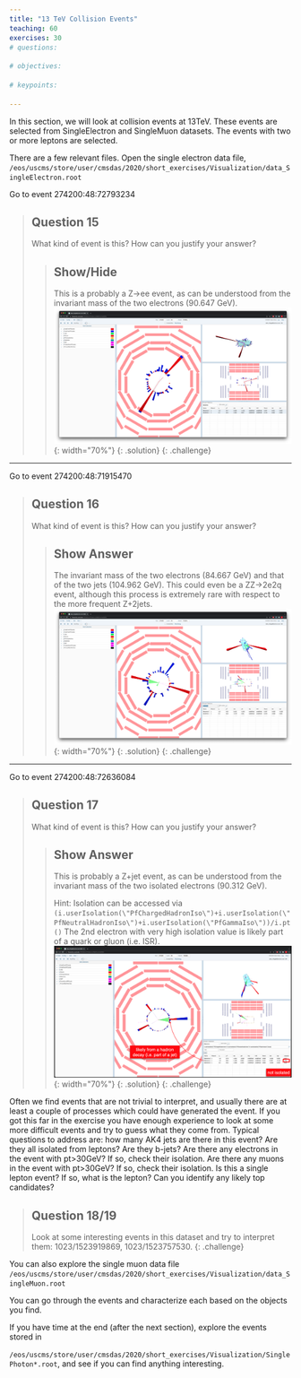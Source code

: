 ```yaml
---
title: "13 TeV Collision Events"
teaching: 60
exercises: 30
# questions:

# objectives:

# keypoints:

---
```


In this section, we will look at collision events at 13TeV. These events
are selected from SingleElectron and SingleMuon datasets. The events
with two or more leptons are selected.

There are a few relevant files. Open the single electron data file,
`/eos/uscms/store/user/cmsdas/2020/short_exercises/Visualization/data_SingleElectron.root`

Go to event 274200:48:72793234
> ## Question 15
> What kind of event is this? How can you justify your answer?
>
>> ## Show/Hide
>> This is a probably a Z->ee event, as can be understood from the invariant mass of the two electrons (90.647 GeV).
>> ![fireworksweb_16](../fig/fireworksweb_16.png){: width="70%"}
>{: .solution}
{: .challenge}

---

Go to event 274200:48:71915470
> ## Question 16
>  What kind of event is this? How can you justify your answer?
>> ## Show Answer
>> The invariant mass of the two electrons (84.667 GeV) and that of the two jets (104.962 GeV).
>> This could even be a ZZ->2e2q event, although this process is extremely rare with respect to the more frequent Z+2jets.
>> ![fireworksweb_17](../fig/fireworksweb_17.png){: width="70%"}
> {: .solution}
{: .challenge}
---------------

Go to event 274200:48:72636084
> ## Question 17
>  What kind of event is this? How can you justify your answer?
>> ## Show Answer
>> This is probably a Z+jet event, as can be understood from the invariant mass of the two isolated electrons (90.312 GeV).
>>
>> Hint: Isolation can be accessed via `(i.userIsolation(\"PfChargedHadronIso\")+i.userIsolation(\"PfNeutralHadronIso\")+i.userIsolation(\"PfGammaIso\"))/i.pt()`
>> The 2nd electron with very high isolation value is likely part of a quark or gluon (i.e. ISR).
>> ![fireworksweb_18](../fig/fireworksweb_18.png){: width="70%"}
> {: .solution}
{: .challenge}

Often we find events that are not trivial to interpret, and usually
there are at least a couple of processes which could have generated the
event. If you got this far in the exercise you have enough experience to
look at some more difficult events and try to guess what they come from.
Typical questions to address are: how many AK4 jets are there in this
event? Are they all isolated from leptons? Are they b-jets? Are there
any electrons in the event with pt\>30GeV? If so, check their isolation.
Are there any muons in the event with pt\>30GeV? If so, check their
isolation. Is this a single lepton event? If so, what is the lepton? Can
you identify any likely top candidates?
> ## Question 18/19
> Look at some interesting events in this dataset and try to interpret them: 1023/1523919869, 1023/1523757530.
{: .challenge}

You can also explore the single muon data file
`/eos/uscms/store/user/cmsdas/2020/short_exercises/Visualization/data_SingleMuon.root`

You can go through the events and characterize each based on the objects you find.

If you have time at the end (after the next section), explore the events stored in

`/eos/uscms/store/user/cmsdas/2020/short_exercises/Visualization/SinglePhoton*.root`, and see if you can find anything interesting.
